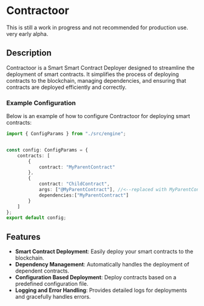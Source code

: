 # Contractoor

This is still a work in progress and not recommended for production use. very early alpha.

## Description
Contractoor is a Smart Smart Contract Deployer designed to streamline the deployment of smart contracts. It simplifies the process of deploying contracts to the blockchain, managing dependencies, and ensuring that contracts are deployed efficiently and correctly.

### Example Configuration

Below is an example of how to configure Contractoor for deploying smart contracts:
```typescript
import { ConfigParams } from "./src/engine";


const config: ConfigParams = {
    contracts: [
        {
            contract: "MyParentContract"
        },
        {
            contract: "ChildContract",
            args: ["@MyParentContract"], //<--replaced with MyParentContract address
            dependencies:["MyParentContract"]  
        }
    ]
};
export default config;
```


## Features
- **Smart Contract Deployment**: Easily deploy your smart contracts to the blockchain.
- **Dependency Management**: Automatically handles the deployment of dependent contracts.
- **Configuration Based Deployment**: Deploy contracts based on a predefined configuration file.
- **Logging and Error Handling**: Provides detailed logs for deployments and gracefully handles errors.

